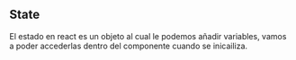 ## State
El estado en react es un objeto al cual le podemos añadir variables, vamos a poder accederlas dentro del componente cuando se inicailiza.
